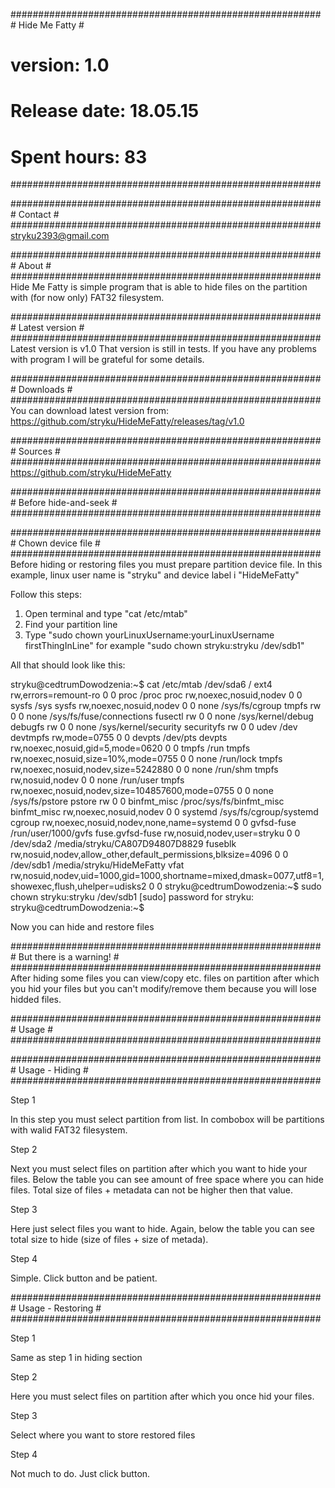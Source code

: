 ########################################################
﻿#                   Hide Me Fatty                      #
#                    version: 1.0                      #
#               Release date: 18.05.15                 #
#                  Spent hours: 83                     #
########################################################

########################################################
﻿#                        Contact                       #
########################################################
stryku2393@gmail.com

########################################################
﻿#                       About                          #
########################################################
Hide Me Fatty is simple program that is able to hide files on the partition with (for now only) FAT32 filesystem.

########################################################
﻿#                   Latest version                     #
########################################################
Latest version is v1.0 
That version is still in tests. If you have any problems with program I will be grateful for some details.

########################################################
﻿#                      Downloads                       #
########################################################
You can download latest version from: https://github.com/stryku/HideMeFatty/releases/tag/v1.0

########################################################
﻿#                       Sources                        #
########################################################
https://github.com/stryku/HideMeFatty

########################################################
﻿#                 Before hide-and-seek                 #
########################################################

########################################################
﻿#                   Chown device file                  #
########################################################
Before hiding or restoring files you must prepare partition device file. In this example, linux user name is "stryku" and device label i "HideMeFatty"

Follow this steps:

1. Open terminal and type "cat /etc/mtab"
2. Find your partition line
3. Type "sudo chown yourLinuxUsername:yourLinuxUsername firstThingInLine" for example "sudo chown stryku:stryku /dev/sdb1"

All that should look like this:

stryku@cedtrumDowodzenia:~$ cat /etc/mtab
/dev/sda6 / ext4 rw,errors=remount-ro 0 0
proc /proc proc rw,noexec,nosuid,nodev 0 0
sysfs /sys sysfs rw,noexec,nosuid,nodev 0 0
none /sys/fs/cgroup tmpfs rw 0 0
none /sys/fs/fuse/connections fusectl rw 0 0
none /sys/kernel/debug debugfs rw 0 0
none /sys/kernel/security securityfs rw 0 0
udev /dev devtmpfs rw,mode=0755 0 0
devpts /dev/pts devpts rw,noexec,nosuid,gid=5,mode=0620 0 0
tmpfs /run tmpfs rw,noexec,nosuid,size=10%,mode=0755 0 0
none /run/lock tmpfs rw,noexec,nosuid,nodev,size=5242880 0 0
none /run/shm tmpfs rw,nosuid,nodev 0 0
none /run/user tmpfs rw,noexec,nosuid,nodev,size=104857600,mode=0755 0 0
none /sys/fs/pstore pstore rw 0 0
binfmt_misc /proc/sys/fs/binfmt_misc binfmt_misc rw,noexec,nosuid,nodev 0 0
systemd /sys/fs/cgroup/systemd cgroup rw,noexec,nosuid,nodev,none,name=systemd 0 0
gvfsd-fuse /run/user/1000/gvfs fuse.gvfsd-fuse rw,nosuid,nodev,user=stryku 0 0
/dev/sda2 /media/stryku/CA807D94807D8829 fuseblk rw,nosuid,nodev,allow_other,default_permissions,blksize=4096 0 0
/dev/sdb1 /media/stryku/HideMeFatty vfat rw,nosuid,nodev,uid=1000,gid=1000,shortname=mixed,dmask=0077,utf8=1,showexec,flush,uhelper=udisks2 0 0
stryku@cedtrumDowodzenia:~$ sudo chown stryku:stryku /dev/sdb1
[sudo] password for stryku: 
stryku@cedtrumDowodzenia:~$


Now you can hide and restore files


########################################################
﻿#                But there is a warning!               #
########################################################
After hiding some files you can view/copy etc. files on partition after which you hid your files but you can't modify/remove them because you will lose hidded files.

########################################################
﻿#                        Usage                         #
########################################################

########################################################
﻿#                   Usage - Hiding                     #
########################################################

Step 1

In this step you must select partition from list. In combobox will be partitions with walid FAT32 filesystem.

Step 2

Next you must select files on partition after which you want to hide your files. Below the table you can see amount of free space where you can hide files. Total size of files + metadata can not be higher then that value.

Step 3

Here just select files you want to hide. Again, below the table you can see total size to hide (size of files + size of metada).

Step 4

Simple. Click button and be patient.


########################################################
﻿#                   Usage - Restoring                  #
########################################################

Step 1

Same as step 1 in hiding section

Step 2

Here you must select files on partition after which you once hid your files.

Step 3

Select where you want to store restored files

Step 4

Not much to do. Just click button.


